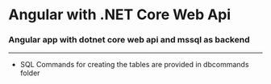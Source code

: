 # Angular with .NET Core Web Api

### Angular app with dotnet core web api and mssql as backend
---
* SQL Commands for creating the tables are provided in dbcommands folder
